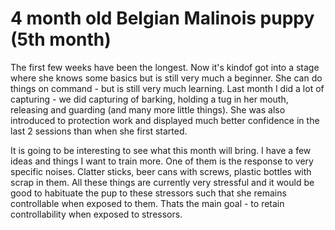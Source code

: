 # 4 month old Belgian Malinois puppy (5th month)
The first few weeks have been the longest. Now it's kindof got into a stage where she knows some basics but is still very much a beginner. She can do things on command - but is still very much learning. Last month I did a lot of capturing - we did capturing of barking, holding a tug in her mouth, releasing and guarding (and many more little things). She was also introduced to protection work and displayed much better confidence in the last 2 sessions than when she first started.

It is going to be interesting to see what this month will bring. I have a few ideas and things I want to train more. One of them is the response to very specific noises. Clatter sticks, beer cans with screws, plastic bottles with scrap in them. All these things are currently very stressful and it would be good to habituate the pup to these stressors such that she remains controllable when exposed to them. Thats the main goal - to retain controllability when exposed to stressors. 
